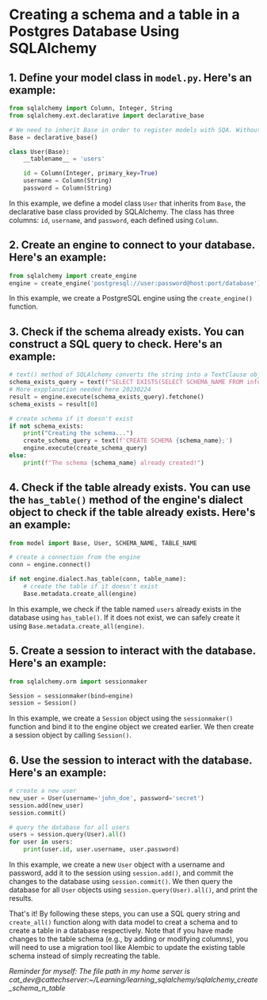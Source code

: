 # Creating a schema and a table in a Postgres Database Using SQLAlchemy

## 1. Define your model class in `model.py`. Here's an example:

```python
from sqlalchemy import Column, Integer, String
from sqlalchemy.ext.declarative import declarative_base

# We need to inherit Base in order to register models with SQA. Without this, SQA wouldn't know anything about our models.
Base = declarative_base()

class User(Base):
    __tablename__ = 'users'

    id = Column(Integer, primary_key=True)
    username = Column(String)
    password = Column(String)
```

In this example, we define a model class `User` that inherits from `Base`, the declarative base class provided by SQLAlchemy. The class has three columns: `id`, `username`, and `password`, each defined using `Column`.

## 2. Create an engine to connect to your database. Here's an example:

```python
from sqlalchemy import create_engine
engine = create_engine('postgresql://user:password@host:port/database')
```

In this example, we create a PostgreSQL engine using the `create_engine()` function.

## 3. Check if the schema already exists. You can construct a SQL query to check. Here's an example:
```python
# text() method of SQLAlchemy converts the string into a TextClause object that can be executed using the execute() method of a database engine.
schema_exists_query = text(f"SELECT EXISTS(SELECT SCHEMA_NAME FROM information_schema.schemata WHERE SCHEMA_NAME = '{schema_name}')")
# More expplanation needed here 20230224
result = engine.execute(schema_exists_query).fetchone()
schema_exists = result[0]

# create schema if it doesn't exist
if not schema_exists:
    print("Creating the schema...")
    create_schema_query = text(f'CREATE SCHEMA {schema_name};')
    engine.execute(create_schema_query)
else:
    print(f"The schema {schema_name} already created!")
```

## 4. Check if the table already exists. You can use the `has_table()` method of the engine's dialect object to check if the table already exists. Here's an example:

```python
from model import Base, User, SCHEMA_NAME, TABLE_NAME

# create a connection from the engine
conn = engine.connect()

if not engine.dialect.has_table(conn, table_name):
    # create the table if it doesn't exist
    Base.metadata.create_all(engine)
```

In this example, we check if the table named `users` already exists in the database using `has_table()`. If it does not exist, we can safely create it using `Base.metadata.create_all(engine)`.

## 5. Create a session to interact with the database. Here's an example:

```python
from sqlalchemy.orm import sessionmaker

Session = sessionmaker(bind=engine)
session = Session()
```

In this example, we create a `Session` object using the `sessionmaker()` function and bind it to the engine object we created earlier. We then create a session object by calling `Session()`.

## 6. Use the session to interact with the database. Here's an example:

```python
# create a new user
new_user = User(username='john_doe', password='secret')
session.add(new_user)
session.commit()

# query the database for all users
users = session.query(User).all()
for user in users:
    print(user.id, user.username, user.password)
```

In this example, we create a new `User` object with a username and password, add it to the session using `session.add()`, and commit the changes to the database using `session.commit()`. We then query the database for all `User` objects using `session.query(User).all()`, and print the results.

That's it! By following these steps, you can use a SQL query string and `create_all()` function along with data model to creat a schema and to create a table in a database respectively. Note that if you have made changes to the table schema (e.g., by adding or modifying columns), you will need to use a migration tool like Alembic to update the existing table schema instead of simply recreating the table.

*Reminder for myself: The file path in my home server is cat_dev@cattechserver:~/Learning/learning_sqlalchemy/sqlalchemy_create_schema_n_table*
